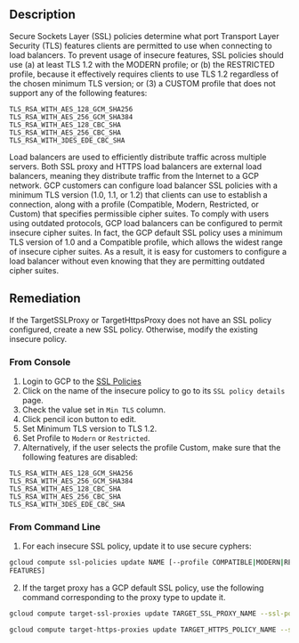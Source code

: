 ## Description

Secure Sockets Layer (SSL) policies determine what port Transport Layer Security (TLS) features clients are permitted to use when connecting to load balancers. To prevent usage of insecure features, SSL policies should use (a) at least TLS 1.2 with the MODERN profile; or (b) the RESTRICTED profile, because it effectively requires clients to use TLS 1.2 regardless of the chosen minimum TLS version; or (3) a CUSTOM profile that does not
support any of the following features:
```
TLS_RSA_WITH_AES_128_GCM_SHA256
TLS_RSA_WITH_AES_256_GCM_SHA384
TLS_RSA_WITH_AES_128_CBC_SHA
TLS_RSA_WITH_AES_256_CBC_SHA
TLS_RSA_WITH_3DES_EDE_CBC_SHA
```

Load balancers are used to efficiently distribute traffic across multiple servers. Both SSL proxy and HTTPS load balancers are external load balancers, meaning they distribute traffic from the Internet to a GCP network. GCP customers can configure load balancer SSL policies with a minimum TLS version (1.0, 1.1, or 1.2) that clients can use to establish a connection, along with a profile (Compatible, Modern, Restricted, or Custom) that specifies permissible cipher suites. To comply with users using outdated protocols, GCP load balancers can be configured to permit insecure cipher suites. In fact, the GCP default SSL policy uses a minimum TLS version of 1.0 and a Compatible profile, which allows the widest range of insecure cipher suites. As a result, it is easy for customers to configure a load balancer without even knowing that they are permitting outdated cipher suites.

## Remediation

If the TargetSSLProxy or TargetHttpsProxy does not have an SSL policy configured, create a new SSL policy. Otherwise, modify the existing insecure policy.

### From Console

1. Login to GCP to the [SSL Policies](https://console.cloud.google.com/net-security/sslpolicies)
2. Click on the name of the insecure policy to go to its `SSL policy details` page.
3. Check the value set in `Min TLS` column.
4. Click pencil icon button to edit.
5. Set Minimum TLS version to TLS 1.2.
6. Set Profile to `Modern` or `Restricted`.
7. Alternatively, if the user selects the profile Custom, make sure that the following features are disabled:

```
TLS_RSA_WITH_AES_128_GCM_SHA256
TLS_RSA_WITH_AES_256_GCM_SHA384
TLS_RSA_WITH_AES_128_CBC_SHA
TLS_RSA_WITH_AES_256_CBC_SHA
TLS_RSA_WITH_3DES_EDE_CBC_SHA
```

### From Command Line

1. For each insecure SSL policy, update it to use secure cyphers:

```bash
gcloud compute ssl-policies update NAME [--profile COMPATIBLE|MODERN|RESTRICTED|CUSTOM] --min-tls-version 1.2 [--custom-features
FEATURES]
```

2. If the target proxy has a GCP default SSL policy, use the following command corresponding to the proxy type to update it.

```bash
gcloud compute target-ssl-proxies update TARGET_SSL_PROXY_NAME --ssl-policy SSL_POLICY_NAME

gcloud compute target-https-proxies update TARGET_HTTPS_POLICY_NAME --sslpolicy SSL_POLICY_NAME
```
